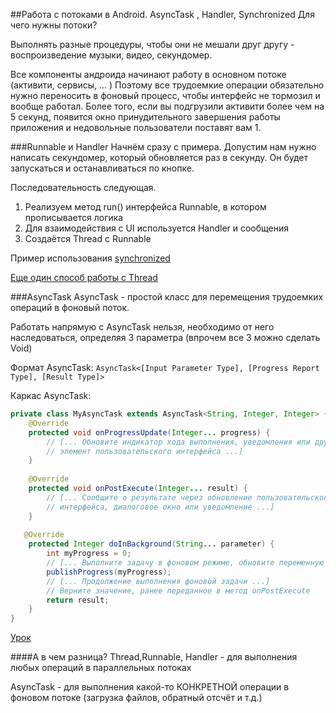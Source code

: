 ##Работа с потоками в Android. AsyncTask ,  Handler, Synchronized
Для чего нужны потоки?

Выполнять разные процедуры, чтобы они не мешали друг другу - воспроизведение музыки, видео, секундомер.

Все компоненты андроида начинают работу в основном потоке (активити, сервисы, ... ) Поэтому все трудоемкие операции обязательно нужно
переносить в фоновый процесс, чтобы интерфейс не тормозил и вообще работал. Более того, если вы подгрузили активити более чем на 5 секунд,
появится окно принудительного завершения работы приложения и недовольные пользователи поставят вам 1.

###Runnable и Handler
Начнём сразу с примера. Допустим нам нужно написать секундомер, который обновляется раз в секунду. Он будет запускаться и останавливаться
по кнопке.

Последовательность следующая.
  1. Реализуем метод run() интерфейса Runnable, в котором прописывается логика
  2. Для взаимодействия с UI используется Handler и сообщения
  3. Создаётся Thread с Runnable
  
Пример использования [synchronized](https://github.com/vasyarv/android_course/blob/master/synchronized.md)

[Еще один способ работы с Thread](http://developer.alexanderklimov.ru/android/java/thread.php)

###AsyncTask
AsyncTask - простой класс для перемещения трудоемких операций в фоновый поток. 

Работать напрямую с AsyncTask нельзя, необходимо от него наследоваться, определяя 3 параметра (впрочем все 3 можно сделать Void)

Формат AsyncTask:
`AsyncTask<[Input Parameter Type], [Progress Report Type], [Result Type]>`

Каркас AsyncTask:
```java
private class MyAsyncTask extends AsyncTask<String, Integer, Integer> {
    @Override
    protected void onProgressUpdate(Integer... progress) {
        // [... Обновите индикатор хода выполнения, уведомления или другой   
        // элемент пользовательского интерфейса ...]
    }
    
	@Override
    protected void onPostExecute(Integer... result) {
        // [... Сообщите о результате через обновление пользовательского 
        // интерфейса, диалоговое окно или уведомление ...]
    }
   
   @Override
    protected Integer doInBackground(String... parameter) {
        int myProgress = 0;
        // [... Выполните задачу в фоновом режиме, обновите переменную myProgress...]
        publishProgress(myProgress);
        // [... Продолжение выполнения фоновой задачи ...]
        // Верните значение, ранее переданное в метод onPostExecute
        return result;
    }
}
```

[Урок](http://developer.alexanderklimov.ru/android/theory/asynctask.php)

####А в чем разница?
Thread,Runnable, Handler - для выполнения любых операций в параллельных потоках

AsyncTask - для выполнения какой-то КОНКРЕТНОЙ операции в фоновом потоке (загрузка файлов, обратный отсчёт и т.д.)
